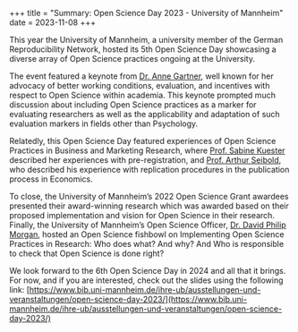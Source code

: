 +++
title = "Summary: Open Science Day 2023 - University of Mannheim"
date = 2023-11-08
+++

This year the University of Mannheim, a university member of the German Reproducibility Network, hosted its 5th Open Science Day showcasing a diverse array of Open Science practices ongoing at the University.

The event featured a keynote from [Dr. Anne Gartner](https://tu-dresden.de/mn/psychologie/ifap/differentielle-psychologie/die-professur/Mitarbeiter/dipl-psych-anne-gaertner), well known for her advocacy of better working conditions, evaluation, and incentives with respect to Open Science within academia. This keynote prompted much discussion about including Open Science practices as a marker for evaluating researchers as well as the applicability and adaptation of such evaluation markers in fields other than Psychology.

Relatedly, this Open Science Day featured experiences of Open Science Practices in Business and Marketing Research, where [Prof. Sabine Kuester](https://www.bwl.uni-mannheim.de/imu/ueber-uns/prof-dr-sabine-kuester/) described her experiences with pre-registration, and [Prof. Arthur Seibold](https://www.vwl.uni-mannheim.de/seibold/), who described his experience with replication procedures in the publication process in Economics.

To close, the University of Mannheim’s 2022 Open Science Grant awardees presented their award-winning research which was awarded based on their proposed implementation and vision for Open Science in their research. Finally, the University of Mannheim’s Open Science Officer, [Dr. David Philip Morgan](https://www.uni-mannheim.de/open-science/open-science-office/), hosted an Open Science fishbowl on Implementing Open Science Practices in Research: Who does what? And why? And Who is responsible to check that Open Science is done right?

We look forward to the 6th Open Science Day in 2024 and all that it brings. For now, and if you are interested, check out the slides using the following link: [https://www.bib.uni-mannheim.de/ihre-ub/ausstellungen-und-veranstaltungen/open-science-day-2023/](https://www.bib.uni-mannheim.de/ihre-ub/ausstellungen-und-veranstaltungen/open-science-day-2023/)